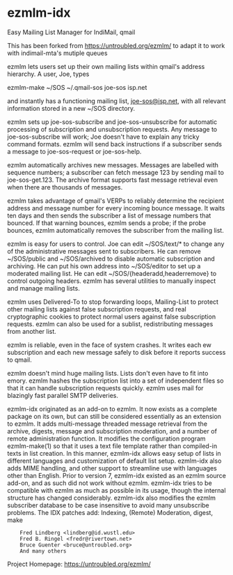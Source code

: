 # ezmlm-idx
Easy Mailing List Manager for IndiMail, qmail

This has been forked from https://untroubled.org/ezmlm/ to adapt it to work with indimail-mta's mutiple queues

ezmlm lets users set up their own mailing lists within qmail's address hierarchy. A user, Joe, types

   ezmlm-make ~/SOS ~/.qmail-sos joe-sos isp.net

and instantly has a functioning mailing list, joe-sos@isp.net, with all relevant information stored in a new ~/SOS directory.

ezmlm sets up joe-sos-subscribe and joe-sos-unsubscribe for automatic processing of subscription and unsubscription requests. Any message to
joe-sos-subscribe will work; Joe doesn't have to explain any tricky command formats. ezmlm will send back instructions if a subscriber sends a message to joe-sos-request or joe-sos-help.

ezmlm automatically archives new messages. Messages are labelled with sequence numbers; a subscriber can fetch message 123 by sending mail to joe-sos-get.123. The archive format supports fast message retrieval even
when there are thousands of messages.

ezmlm takes advantage of qmail's VERPs to reliably determine the recipient address and message number for every incoming bounce message.
It waits ten days and then sends the subscriber a list of message numbers that bounced. If that warning bounces, ezmlm sends a probe; if
the probe bounces, ezmlm automatically removes the subscriber from the mailing list.

ezmlm is easy for users to control. Joe can edit ~/SOS/text/* to change any of the administrative messages sent to subscribers. He can remove
~/SOS/public and ~/SOS/archived to disable automatic subscription and archiving. He can put his own address into ~/SOS/editor to set up a
moderated mailing list. He can edit ~/SOS/{headeradd,headerremove} to control outgoing headers. ezmlm has several utilities to manually
inspect and manage mailing lists.

ezmlm uses Delivered-To to stop forwarding loops, Mailing-List to protect other mailing lists against false subscription requests, and
real cryptographic cookies to protect normal users against false subscription requests. ezmlm can also be used for a sublist,
redistributing messages from another list.

ezmlm is reliable, even in the face of system crashes. It writes each ew subscription and each new message safely to disk before it reports
success to qmail.

ezmlm doesn't mind huge mailing lists. Lists don't even have to fit into emory. ezmlm hashes the subscription list into a set of independent
files so that it can handle subscription requests quickly. ezmlm uses mail for blazingly fast parallel SMTP deliveries.

ezmlm-idx originated as an add-on to ezmlm. It now exists as a complete package on its own, but can still be considered essentially as an extension to ezmlm. It adds multi-message threaded message retrieval from the archive, digests, message and subscription moderation, and a number of remote administration function. It modifies the configuration program ezmlm-make(1) so that it uses a text file template rather than compiled-in texts in list creation. In this manner, ezmlm-idx allows easy setup of lists in different languages and customization of default list setup. ezmlm-idx also adds MIME handling, and other support to streamline use with languages other than English. Prior to version 7, ezmlm-idx existed as an ezmlm source add-on, and as such did not work without ezmlm. ezmlm-idx tries to be compatible with ezmlm as much as possible in its usage, though the internal structure has changed considerably. ezmlm-idx also modifies the ezmlm subscriber database to be case insensitive to avoid many unsubscribe problems.
The IDX patches add: Indexing, (Remote) Moderation, digest, make

        Fred Lindberg <lindberg@id.wustl.edu>
        Fred B. Ringel <fredr@rivertown.net>
        Bruce Guenter <bruce@untroubled.org>
        And many others

Project Homepage:
        https://untroubled.org/ezmlm/
